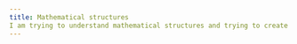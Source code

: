 ```yaml
---
title: Mathematical structures
I am trying to understand mathematical structures and trying to create posts related to my learnings.
---
```


